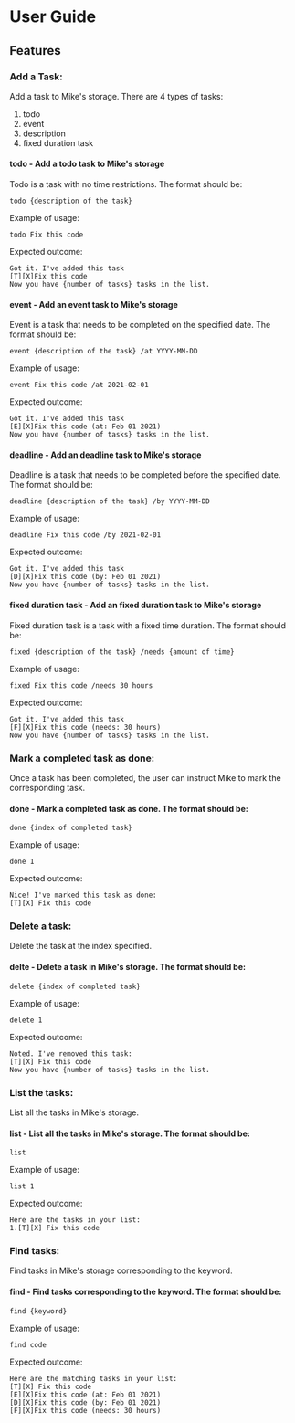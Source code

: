 # User Guide

## Features 

### Add a Task:
Add a task to Mike's storage. 
There are 4 types of tasks:
1. todo
2. event
3. description
4. fixed duration task


#### todo - Add a todo task to Mike's storage

Todo is a task with no time restrictions. The format should be:
```
todo {description of the task}
```

Example of usage: 

`todo Fix this code`

Expected outcome:

`Got it. I've added this task`</br>
`[T][X]Fix this code`</br>
`Now you have {number of tasks} tasks in the list.`


#### event - Add an event task to Mike's storage

Event is a task that needs to be completed on the specified date. The format should be:
```
event {description of the task} /at YYYY-MM-DD
```

Example of usage: 

`event Fix this code /at 2021-02-01`

Expected outcome:

`Got it. I've added this task`</br>
`[E][X]Fix this code (at: Feb 01 2021)`</br>
`Now you have {number of tasks} tasks in the list.`

#### deadline - Add an deadline task to Mike's storage

Deadline is a task that needs to be completed before the specified date. The format should be:
```
deadline {description of the task} /by YYYY-MM-DD
```

Example of usage: 

`deadline Fix this code /by 2021-02-01`

Expected outcome:

`Got it. I've added this task`</br>
`[D][X]Fix this code (by: Feb 01 2021)`</br>
`Now you have {number of tasks} tasks in the list.`

#### fixed duration task - Add an fixed duration task to Mike's storage

Fixed duration task is a task with a fixed time duration. The format should be:
```
fixed {description of the task} /needs {amount of time}
```

Example of usage: 

`fixed Fix this code /needs 30 hours`

Expected outcome:

`Got it. I've added this task`</br>
`[F][X]Fix this code (needs: 30 hours)`</br>
`Now you have {number of tasks} tasks in the list.`

### Mark a completed task as done:
Once a task has been completed, the user can instruct Mike to mark the corresponding task.
#### done - Mark a completed task as done. The format should be:
```
done {index of completed task}
```

Example of usage: 

`done 1`

Expected outcome:

`Nice! I've marked this task as done:`</br>
`[T][X] Fix this code`

### Delete a task:
Delete the task at the index specified.
#### delte - Delete a task in Mike's storage. The format should be:
```
delete {index of completed task}
```

Example of usage: 

`delete 1`

Expected outcome:

`Noted. I've removed this task:`</br>
`[T][X] Fix this code`</br>
`Now you have {number of tasks} tasks in the list.`

### List the tasks:
List all the tasks in Mike's storage.
#### list - List all the tasks in Mike's storage. The format should be:
```
list
```

Example of usage: 

`list 1`

Expected outcome:

`Here are the tasks in your list:`</br>
`1.[T][X] Fix this code`

### Find tasks:
Find tasks in Mike's storage corresponding to the keyword.
#### find - Find tasks corresponding to the keyword. The format should be:
```
find {keyword}
```

Example of usage: 

`find code`

Expected outcome:

  `Here are the matching tasks in your list:`</br>
`[T][X] Fix this code` </br>
`[E][X]Fix this code (at: Feb 01 2021)`</br>
`[D][X]Fix this code (by: Feb 01 2021)`</br>
`[F][X]Fix this code (needs: 30 hours)`
